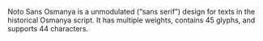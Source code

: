 Noto Sans Osmanya is a unmodulated (“sans serif”) design for texts in the historical Osmanya script. It has multiple weights, contains 45 glyphs, and supports 44 characters.